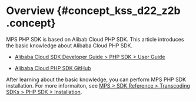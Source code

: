 # Overview {#concept_kss_d22_z2b .concept}

MPS PHP SDK is based on Alibab Cloud PHP SDK. This article introduces the basic knowledge about Alibaba Cloud PHP SDK.

-   [Alibaba Cloud SDK Developer Guide \> PHP SDK \> User Guide](https://help.aliyun.com/document_detail/53111.html)

-   [Alibaba Cloud PHP SDK GitHub](https://github.com/aliyun/aliyun-openapi-php-sdk)


After learning about the basic knowledge, you can perform MPS PHP SDK installation. For more informaiton, see [MPS \> SDK Reference \> Transcoding SDKs \> PHP SDK \> Installation](https://help.aliyun.com/document_detail/55742.html).

